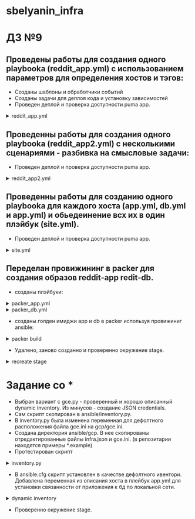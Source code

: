 # sbelyanin_infra

# ДЗ №9


## Проведены работы для создания одного playbookа (reddit_app.yml) с использованием параметров для определения хостов и тэгов:

- Созданы шаблоны и обработчики событий
- Созданы задачи для деплоя кода и установку зависимостей
- Проведен деплой и проверка доступности puma app. 

<details><summary>reddit_app.yml</summary><p>

```bash
---
- name: Configure hosts & deploy application
  hosts: all
  vars:
    mongo_bind_ip: 0.0.0.0
    db_host: 10.132.0.13
  tasks:
    - name: Change mongo config file
      become: true
      template:
        src: templates/mongod.conf.j2
        dest: /etc/mongod.conf
        mode: 0644
      tags: db-tag
      notify: restart mongod
    - name: Add unit file for Puma
      become: true
      copy:
        src: files/puma.service
        dest: /etc/systemd/system/puma.service
      tags: app-tag
      notify: reload puma
    - name: Add config for DB connection
      template:
        src: templates/db_config.j2
        dest: /home/appuser/db_config
      tags: app-tag
    - name: enable puma
      become: true
      systemd: name=puma enabled=yes
      tags: app-tag
    - name: Fetch the latest version of application code
      git:
        repo: 'https://github.com/express42/reddit.git'
        dest: /home/appuser/reddit
        version: monolith
      tags: deploy-tag
      notify: reload puma
    - name: Bundle install
      bundler:
        state: present
        chdir: /home/appuser/reddit # <-- В какой директории выполнить команду bundle
      tags: deploy-tag
  handlers:
    - name: restart mongod
      become: true
      service: name=mongod state=restarted   
    - name: reload puma
      become: true
      systemd: name=puma state=restarted

```
</p></details>


## Проведенны работы для создания одного playbookа (reddit_app2.yml) с несколькими сценариями - разбивка на смысловые задачи:

- Проведен деплой и проверка доступности puma app. 

<details><summary>reddit_app2.yml</summary><p>

```bash

---
- name: Configure MongoDB
  hosts: db
  tags: db-tag
  become: true
  vars:
    mongo_bind_ip: 0.0.0.0
  tasks:
    - name: Change mongo config file
      template:
        src: templates/mongod.conf.j2
        dest: /etc/mongod.conf
        mode: 0644
      notify: restart mongod

  handlers:
  - name: restart mongod
    service: name=mongod state=restarted

- name: Configure App
  hosts: app
  become: true
  tags: app-tag
  vars:
    db_host: 10.132.0.16
  tasks:
    - name: Add unit file for Puma
      copy:
        src: files/puma.service
        dest: /etc/systemd/system/puma.service
      notify: reload puma
    - name: Add config for DB connection
      template:
        src: templates/db_config.j2
        dest: /home/appuser/db_config
        owner: appuser
        group: appuser

    - name: enable puma
      systemd: name=puma enabled=yes     
      
  handlers:
    - name: reload puma
      systemd: name=puma state=restarted

- name: Deploy App
  hosts: app
  become: true
  tags: deploy-tag
  tasks:
    - name: Fetch the latest version of application code
      git:
        repo: 'https://github.com/express42/reddit.git'
        dest: /home/appuser/reddit
        version: monolith
      notify: reload puma
    - name: Bundle install
      bundler:
        state: present
        chdir: /home/appuser/reddit # <-- В какой директории выполнить команду bundle
  handlers:
    - name: reload puma
      become: true
      systemd: name=puma state=restarted

```

</p></details>


## Проведенны работы для созданию одного playbookа для каждого хоста (app.yml, db.yml и app.yml) и обьедеинение всх их в один плэйбук (site.yml). 

- Проведен деплой и проверка доступности puma app. 

<details><summary>site.yml</summary><p>
 
 ```bash
---
- import_playbook: db.yml
- import_playbook: app.yml
- import_playbook: deploy.yml

```

</p></details>

 ## Переделан провижининг в packer для создания образов reddit-app redit-db.
  - созданы плэйбуки:
  
<details><summary>packer_app.yml</summary><p>
  
```bash
---
- name: Install Ruby && Bundler
  hosts: all
  become: true
  tasks:
  - name: Install ruby and rubygems and required packages
    apt: "name={{ item }} state=present"
    with_items:
      - ruby-full
      - ruby-bundler
      - build-essential

```

</p></details>
  
<details><summary>packer_db.yml</summary><p>


```bash

---
- name: Install MongoDB 3.2
  hosts: all
  become: true
  tasks:
  - name: Add APT key
    apt_key:
      id: EA312927
      keyserver: keyserver.ubuntu.com

  - name: Add APT repository
    apt_repository:
      repo: deb [ arch=amd64,arm64 ] http://repo.mongodb.org/apt/ubuntu xenial/mongodb-org/3.2 multiverse
      state: present

  - name: Install mongodb package
    apt:
      name: mongodb-org
      state: present

  - name: Configure service supervisor
    systemd:
      name: mongod
      enabled: yes

```

</p></details>

 - созданы голден имиджи app и db в packer используя провижиниг ansible:

<details><summary>packer build</summary><p>

```bash

packer build -var-file=packer/variables.json packer/db.json
Build 'googlecompute' finished.

==> Builds finished. The artifacts of successful builds are:
--> googlecompute: A disk image was created: reddit-db-1549218017


packer build -var-file=packer/variables.json packer/app.json
Build 'googlecompute' finished.

==> Builds finished. The artifacts of successful builds are:
--> googlecompute: A disk image was created: reddit-app-1549218393

```

</p></details>

 - Удалено, заново созданно и проверенно окружение stage.  

<details><summary>recreate stage</summary><p>

```bash

terraform apply
Apply complete! Resources: 6 added, 0 changed, 0 destroyed.

./inventory.py --refresh-cache

ansible-playbook site.yml --check
reddit-app-0               : ok=9    changed=7    unreachable=0    failed=0
reddit-db-0                : ok=3    changed=2    unreachable=0    failed=0


ansible-playbook site.yml
reddit-app-0               : ok=9    changed=7    unreachable=0    failed=0
reddit-db-0                : ok=3    changed=2    unreachable=0    failed=0

```

</p></details>


# Задание со *

 - Выбран вариант с gce.py - проверенный и хорошо описанный dynamic inventory. Из минусов - создание JSON credentials.
 - Сам скрипт скопирован в ansible/inventory.py. 
 - В inventory.py была изменена переменная для дефолтного расположения файла gce.ini на gcp/gce.ini.
 - Создана директория ansible/gcp. В нее скопированы отредактированные файлы infra.json и gce.ini. (в репозитарии находятся примеры *.example)
 - Протестирован скрипт

<details><summary>inventory.py</summary><p>

```bash
ansible]$ ansible all -m ping
reddit-db-0 | SUCCESS => {
    "changed": false,
    "ping": "pong"
}
reddit-app-0 | SUCCESS => {
    "changed": false,
    "ping": "pong"
}
 
```
</p></details>

 - В ansible.cfg скрипт установлен в качестве дефолтного ивентори. Добавлена переменная из описания хоста в плейбук app.yml для установки связанности от приложения к бд по локальной сети. 

<details><summary>dynamic inventory</summary><p>

```bash

ansible.cfg:
[defaults]
inventory = ./inventory.py
 
 
app.yml:
- name: Configure App
  hosts: reddit-app-0
  become: true
  vars:
    - db_host: "{{ hostvars['reddit-db-0']['gce_private_ip'] }}"
 ```
 </p></details>


 - Проверенно окружение stage.
